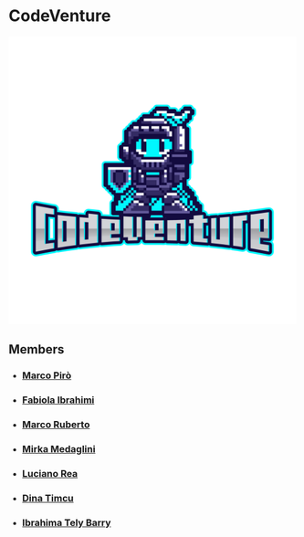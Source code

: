# CodeVenture

<div style="text-align:center;">
  <img src="logo.png" alt="Testo alternativo" width="600">
</div>

## Members
- ### [Marco Pirò](https://github.com/marcopiro91)
- ### [Fabiola Ibrahimi](https://github.com/FabiIb)
- ### [Marco Ruberto](https://github.com/rubertomarco48)
- ### [Mirka Medaglini]()
- ### [Luciano  Rea](https://github.com/Camrotez)
- ### [Dina Timcu](https://github.com/dinasaura)
- ### [Ibrahima Tely Barry](https://github.com/ibrabarry23)
